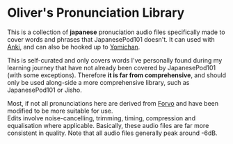 <h1>Oliver's Pronunciation Library</h1>
<p>This is a collection of <b>japanese</b> pronuciation audio files specifically made to cover words and phrases that JapanesePod101 doesn't. It can used with <a href="https://apps.ankiweb.net">Anki</a>, and can also be hooked up to <a href="https://foosoft.net/projects/yomichan">Yomichan</a>.</p>
<p>This is self-curated and only covers words I've personally found during my learning journey that have not already been covered by JapanesePod101 (with some exceptions). Therefore <b>it is far from comprehensive</b>, and should only be used along-side a more comprehensive library, such as JapanesePod101 or Jisho.</p>
<p>Most, if not all pronunciations here are derived from <a href="https://forvo.com">Forvo</a> and have been modified to be more suitable for use.
  <br>Edits involve noise-cancelling, trimming, timing, compression and equalisation where applicable. Basically, these audio files are far more consistent in quality. Note that all audio files generally peak around -6dB.
</p>
